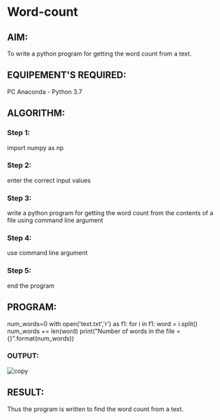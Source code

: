 # Word-count
## AIM:
To write a python program for getting the word count from a text.
## EQUIPEMENT'S REQUIRED: 
PC
Anaconda - Python 3.7
## ALGORITHM: 
### Step 1:
import numpy as np

### Step 2:
enter the correct input values
 
### Step 3: 
write a python program for getting the word count from the contents of a file using command 
line argument

### Step 4:
use command line argument

### Step 5:
end the program

## PROGRAM:
num_words=0
with open('text.txt','r') as f1:
    for i in f1:
        word = i.split()
        num_words += len(word)
print("Number of words in the file = {}".format(num_words))

### OUTPUT:
![copy](https://user-images.githubusercontent.com/120230694/214786835-3ea3e5ee-c4f4-4e46-8aac-3dbb1733aed5.png)




## RESULT:
Thus the program is written to find the word count from a text.

